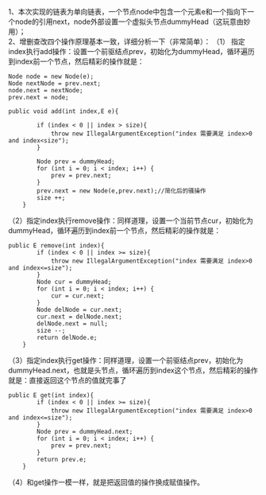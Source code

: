 ﻿1、本次实现的链表为单向链表，一个节点node中包含一个元素e和一个指向下一个node的引用next，node外部设置一个虚拟头节点dummyHead（这玩意由妙用）；  
2、增删查改四个操作原理基本一致，详细分析一下（非常简单）：
（1） 指定index执行add操作：设置一个前驱结点prev，初始化为dummyHead，循环遍历到index前一个节点，然后精彩的操作就是：

```
Node node = new Node(e);
Node nextNode = prev.next;
node.next = nextNode;
prev.next = node;
```

```
public void add(int index,E e){

        if (index < 0 || index > size){
            throw new IllegalArgumentException("index 需要满足 index>0 and index<size");
        }

        Node prev = dummyHead;
        for (int i = 0; i < index; i++) {
            prev = prev.next;
        }
        prev.next = new Node(e,prev.next);//简化后的骚操作
        size ++;
    }
```
（2）指定index执行remove操作：同样道理，设置一个当前节点cur，初始化为dummyHead，循环遍历到index前一个节点，然后精彩的操作就是：

```
public E remove(int index){
        if (index < 0 || index >= size){
            throw new IllegalArgumentException("index 需要满足 index>0 and index<=size");
        }
        Node cur = dummyHead;
        for (int i = 0; i < index; i++) {
            cur = cur.next;
        }
        Node delNode = cur.next;
        cur.next = delNode.next;
        delNode.next = null;
        size --;
        return delNode.e;
    }
```
（3）指定index执行get操作：同样道理，设置一个前驱结点prev，初始化为dummyHead.next，也就是头节点，循环遍历到index这个节点，然后精彩的操作就是：直接返回这个节点的值就完事了

```
public E get(int index){
        if (index < 0 || index >= size){
            throw new IllegalArgumentException("index 需要满足 index>0 and index<=size");
        }
        Node prev = dummyHead.next;
        for (int i = 0; i < index; i++) {
            prev = prev.next;
        }
        return prev.e;
    }
```
（4）和get操作一模一样，就是把返回值的操作换成赋值操作。


